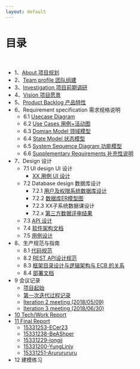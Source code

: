 ```yaml
---
layout: default
---
```


# [](#TOC)目录

&nbsp;&nbsp; 

* 1、[About 项目规划](01-about.md)
* 2、[Team profile 团队组建](02-team-profile)
* 3、[Investigation 项目前期调研](03-investigation)
* 4、[Vision 项目愿景](04-vision)
* 5、[Product Backlog 产品特性](05-product-backlog)
* 6、Requirement specification 需求规格说明
    - 6.1 [Usecase Diagram](06-01-usecase-diagram.md)
    - 6.2 [Use Cases 用例+活动图](06-02-use-cases.md)
    - 6.3 [Domian Model 领域模型]()
    - 6.4 [State Model 状态模型](06-04-state-model.md)
    - 6.5 [System Sequence Diagram 功能模型](06-05-system-sequence-diagram.md)
    - 6.6 [Supplementary Requirements 补充性说明]()
* 7、Design 设计
    - 7.1 UI design UI 设计
        - [XX 用例 UI 设计](07-01-01-XX-ui-design)
    - 7.2 Database design 数据库设计
        - 7.2.1 [用户及权限系统数据库设计](07-02-01-database-design)
        - 7.2.2 [数据库ER模型图](07-02-02-database-er-model)
        - 7.2.3 XX子系统数据课设计
        - 7.2.x [第三方数据评审结果](07-02-03-第三方数据评审结果)
    - 7.3 [API 设计](07-03-API)
    - 7.4 [软件架构文档](07-04-software-architecture-document)
    - 7.5 [用例设计](07-05-usecase-design)
* 8、生产规范与指南
    - 8.1 [代码规范](08-01-coding-standard)
    - 8.2 [REST API设计规范](08-02-RESTful-api-design-standard)
    - 8.3 [框架目录设计与逻辑架构与 ECB 的关系](08-03-relationship-between-ECB-framework-directory-design-logic-archit)
    - 8.4 [部署文档](08-04-deployment-doc)
* 9 会议记录
    - [项目起始 ](09-01-first-meeting)
    - [第一次迭代过程记录](09-01-01-first-Iteration.md)
    - [Iteration 2 meeting (2018/05/09)](X1-iteration2-meeting)
    - [Iteration 3 meeting (2018/06/30)](X1-iteration3-meeting)
* [10 Tech/Work Report](X2-techwork-report)
* [11 Final Report](X3-final-report)
    - [15331253-ECer23](https://www.jianshu.com/p/edae2a252471)
    - [15331238-BeAShper](https://blog.csdn.net/beashaper_/article/details/80871901)
    - [15331229-longjj](https://www.zybuluo.com/longj/note/1198045)
    - [15331200-YungLinjy](https://blog.csdn.net/yung_lin/article/details/80869708)
    - [15331251-Arururururu](https://github.com/Arururururu/SAD/blob/master/X3-final-report.md)
* 12 建模练习